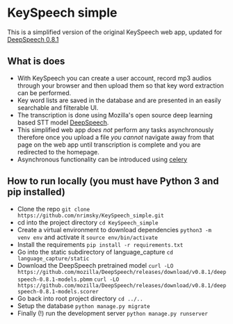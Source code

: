 # KeySpeech simple
This is a simplified version of the original KeySpeech web app, updated for [DeepSpeech 0.8.1](https://github.com/mozilla/DeepSpeech)

## What is does
- With KeySpeech you can create a user account, record mp3 audios through your browser 
and then upload them so that key word extraction can be performed. 
- Key word lists are saved in the database and are presented in an easily searchable and filterable UI.
- The transcription is done using Mozilla's open source deep learning based STT model [DeepSpeech](https://github.com/mozilla/DeepSpeech).
- This simplified web app *does not* perform any tasks asynchronously therefore once you upload a file *you cannot* navigate away from that page on the web app until transcription is complete and you are redirected to the homepage.
- Asynchronous functionality can be introduced using [celery](https://docs.celeryproject.org/en/stable/getting-started/introduction.html)

## How to run locally (you must have Python 3 and pip installed)
- Clone the repo `git clone https://github.com/nrimsky/KeySpeech_simple.git`
- cd into the project directory `cd KeySpeech_simple`
- Create a virtual environment to download dependencies `python3 -m venv env` and activate it `source env/bin/activate`
- Install the requirements `pip install -r requirements.txt`
- Go into the static subdirectory of language_capture `cd language_capture/static`
- Download the DeepSpeech pretrained model `curl -LO https://github.com/mozilla/DeepSpeech/releases/download/v0.8.1/deepspeech-0.8.1-models.pbmm` `curl -LO https://github.com/mozilla/DeepSpeech/releases/download/v0.8.1/deepspeech-0.8.1-models.scorer`
- Go back into root project directory `cd ../..`
- Setup the database `python manage.py migrate`
- Finally (!) run the development server `python manage.py runserver`
